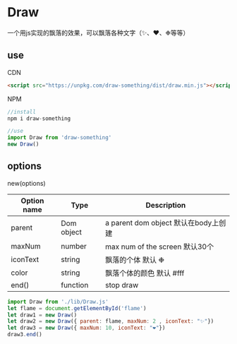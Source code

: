 # Draw

一个用js实现的飘落的效果，可以飘落各种文字（✨、❤️、❉等等）

## use

CDN
```html
<script src="https://unpkg.com/draw-something/dist/draw.min.js"></script>
```
NPM
```js
//install
npm i draw-something

//use
import Draw from 'draw-something'
new Draw()
```
## options
new(options)

| Option name | Type | Description |
| --- | --- | --- |
| parent | Dom object | a parent dom object 默认在body上创建 |
| maxNum | number | max num of the screen 默认30个 |
| iconText | string | 飘落的个体 默认 ❉ |
| color | string | 飘落个体的颜色 默认 #fff |
| end() | function | stop draw |


```javascript
import Draw from './lib/Draw.js'
let flame = document.getElementById('flame')
let draw1 = new Draw()
let draw2 = new Draw({ parent: flame, maxNum: 2 , iconText: "✨"})
let draw3 = new Draw({ maxNum: 10, iconText: "❤️"})
draw3.end()
```
